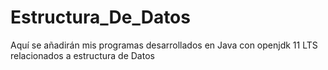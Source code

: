 # Estructura_De_Datos
Aquí se añadirán mis programas desarrollados en Java con openjdk 11 LTS relacionados a estructura de Datos
